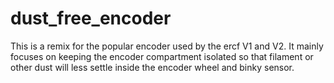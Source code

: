 # dust_free_encoder
This is a remix for the popular encoder used by the ercf V1 and V2. It mainly focuses on keeping the encoder compartment isolated so that filament or other dust will less settle inside the encoder wheel and binky sensor.
